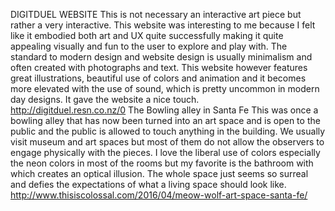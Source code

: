 DIGITDUEL WEBSITE
This is not necessary an interactive art piece but rather a very interactive. This website was interesting to me because I felt like it embodied both art and UX quite successfully making it quite appealing visually and fun to the user to explore and play with.
The standard to modern design and website design is usually minimalism and often created with photographs and text. This website however features great illustrations, beautiful use of colors and animation and it becomes more elevated with the use of sound, which is pretty uncommon in modern day designs. It gave the website a nice touch.  
http://digitduel.resn.co.nz/0
The Bowling alley in Santa Fe
This was once a bowling alley that has now been turned into an art space and is open to the public and the public is allowed to touch anything in the building. We usually visit museum and art spaces but most of them do not allow the observers to engage physically with the pieces.
  I love the liberal use of colors especially the neon colors in most of the rooms but my favorite is the  bathroom with which creates an optical illusion. The whole space just seems so surreal and defies the expectations of what a living space should look like. 
http://www.thisiscolossal.com/2016/04/meow-wolf-art-space-santa-fe/

